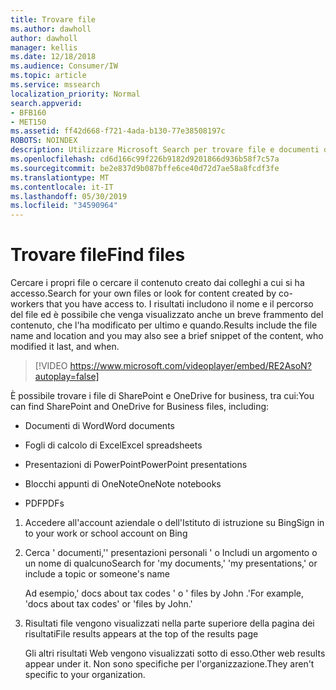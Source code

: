 ```yaml
---
title: Trovare file
ms.author: dawholl
author: dawholl
manager: kellis
ms.date: 12/18/2018
ms.audience: Consumer/IW
ms.topic: article
ms.service: mssearch
localization_priority: Normal
search.appverid:
- BFB160
- MET150
ms.assetid: ff42d668-f721-4ada-b130-77e38508197c
ROBOTS: NOINDEX
description: Utilizzare Microsoft Search per trovare file e documenti di Office e le informazioni che verranno visualizzate
ms.openlocfilehash: cd6d166c99f226b9182d9201866d936b58f7c57a
ms.sourcegitcommit: be2e837d9b087bffe6ce40d72d7ae58a8fcdf3fe
ms.translationtype: MT
ms.contentlocale: it-IT
ms.lasthandoff: 05/30/2019
ms.locfileid: "34590964"
---
```

# <a name="find-files"></a><span data-ttu-id="ee84d-103">Trovare file</span><span class="sxs-lookup"><span data-stu-id="ee84d-103">Find files</span></span>

<span data-ttu-id="ee84d-104">Cercare i propri file o cercare il contenuto creato dai colleghi a cui si ha accesso.</span><span class="sxs-lookup"><span data-stu-id="ee84d-104">Search for your own files or look for content created by co-workers that you have access to.</span></span> <span data-ttu-id="ee84d-105">I risultati includono il nome e il percorso del file ed è possibile che venga visualizzato anche un breve frammento del contenuto, che l'ha modificato per ultimo e quando.</span><span class="sxs-lookup"><span data-stu-id="ee84d-105">Results include the file name and location and you may also see a brief snippet of the content, who modified it last, and when.</span></span>
  
> [!VIDEO https://www.microsoft.com/videoplayer/embed/RE2AsoN?autoplay=false]
  
<span data-ttu-id="ee84d-106">È possibile trovare i file di SharePoint e OneDrive for business, tra cui:</span><span class="sxs-lookup"><span data-stu-id="ee84d-106">You can find SharePoint and OneDrive for Business files, including:</span></span>
  
- <span data-ttu-id="ee84d-107">Documenti di Word</span><span class="sxs-lookup"><span data-stu-id="ee84d-107">Word documents</span></span>
    
- <span data-ttu-id="ee84d-108">Fogli di calcolo di Excel</span><span class="sxs-lookup"><span data-stu-id="ee84d-108">Excel spreadsheets</span></span>
    
- <span data-ttu-id="ee84d-109">Presentazioni di PowerPoint</span><span class="sxs-lookup"><span data-stu-id="ee84d-109">PowerPoint presentations</span></span>
    
- <span data-ttu-id="ee84d-110">Blocchi appunti di OneNote</span><span class="sxs-lookup"><span data-stu-id="ee84d-110">OneNote notebooks</span></span>
    
- <span data-ttu-id="ee84d-111">PDF</span><span class="sxs-lookup"><span data-stu-id="ee84d-111">PDFs</span></span>
    
1. <span data-ttu-id="ee84d-112">Accedere all'account aziendale o dell'Istituto di istruzione su Bing</span><span class="sxs-lookup"><span data-stu-id="ee84d-112">Sign in to your work or school account on Bing</span></span>
    
2. <span data-ttu-id="ee84d-113">Cerca ' documenti,'' presentazioni personali ' o Includi un argomento o un nome di qualcuno</span><span class="sxs-lookup"><span data-stu-id="ee84d-113">Search for 'my documents,' 'my presentations,' or include a topic or someone's name</span></span>
    
    <span data-ttu-id="ee84d-114">Ad esempio,' docs about tax codes ' o ' files by John .'</span><span class="sxs-lookup"><span data-stu-id="ee84d-114">For example, 'docs about tax codes' or 'files by John.'</span></span>
    
3. <span data-ttu-id="ee84d-115">Risultati file vengono visualizzati nella parte superiore della pagina dei risultati</span><span class="sxs-lookup"><span data-stu-id="ee84d-115">File results appears at the top of the results page</span></span>
    
    <span data-ttu-id="ee84d-116">Gli altri risultati Web vengono visualizzati sotto di esso.</span><span class="sxs-lookup"><span data-stu-id="ee84d-116">Other web results appear under it.</span></span> <span data-ttu-id="ee84d-117">Non sono specifiche per l'organizzazione.</span><span class="sxs-lookup"><span data-stu-id="ee84d-117">They aren't specific to your organization.</span></span>


